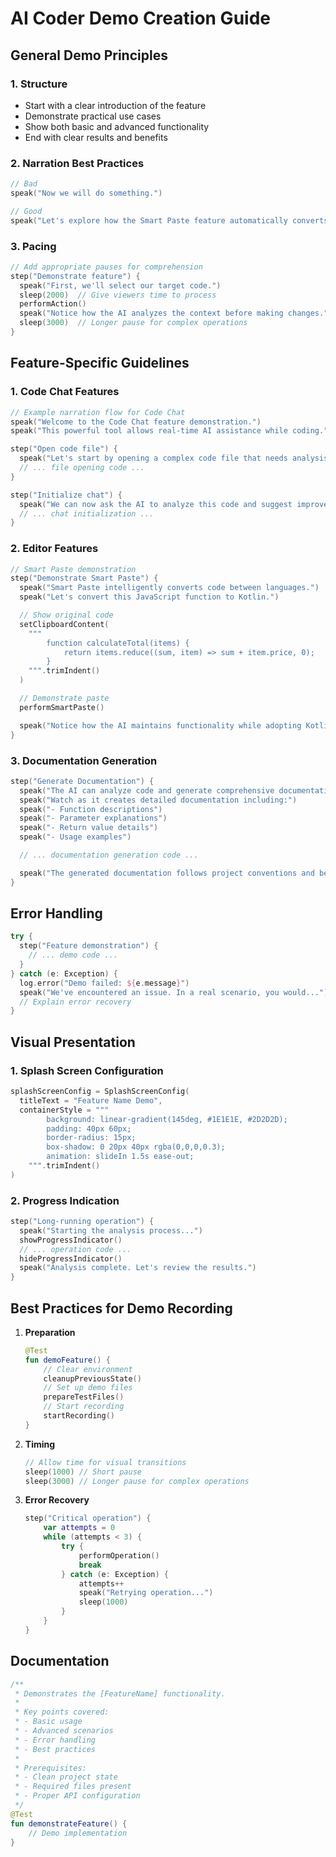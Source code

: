 # AI Coder Demo Creation Guide

## General Demo Principles

### 1. Structure

- Start with a clear introduction of the feature
- Demonstrate practical use cases
- Show both basic and advanced functionality
- End with clear results and benefits

### 2. Narration Best Practices

```kotlin
// Bad
speak("Now we will do something.")

// Good
speak("Let's explore how the Smart Paste feature automatically converts code between different languages.")
```

### 3. Pacing

```kotlin
// Add appropriate pauses for comprehension
step("Demonstrate feature") {
  speak("First, we'll select our target code.")
  sleep(2000)  // Give viewers time to process
  performAction()
  speak("Notice how the AI analyzes the context before making changes.")
  sleep(3000)  // Longer pause for complex operations
}
```

## Feature-Specific Guidelines

### 1. Code Chat Features

```kotlin
// Example narration flow for Code Chat
speak("Welcome to the Code Chat feature demonstration.")
speak("This powerful tool allows real-time AI assistance while coding.")

step("Open code file") {
  speak("Let's start by opening a complex code file that needs analysis.")
  // ... file opening code ...
}

step("Initialize chat") {
  speak("We can now ask the AI to analyze this code and suggest improvements.")
  // ... chat initialization ...
}
```

### 2. Editor Features

```kotlin
// Smart Paste demonstration
step("Demonstrate Smart Paste") {
  speak("Smart Paste intelligently converts code between languages.")
  speak("Let's convert this JavaScript function to Kotlin.")

  // Show original code
  setClipboardContent(
    """
        function calculateTotal(items) {
            return items.reduce((sum, item) => sum + item.price, 0);
        }
    """.trimIndent()
  )

  // Demonstrate paste
  performSmartPaste()

  speak("Notice how the AI maintains functionality while adopting Kotlin idioms.")
}
```

### 3. Documentation Generation

```kotlin
step("Generate Documentation") {
  speak("The AI can analyze code and generate comprehensive documentation.")
  speak("Watch as it creates detailed documentation including:")
  speak("- Function descriptions")
  speak("- Parameter explanations")
  speak("- Return value details")
  speak("- Usage examples")

  // ... documentation generation code ...

  speak("The generated documentation follows project conventions and best practices.")
}
```

## Error Handling

```kotlin
try {
  step("Feature demonstration") {
    // ... demo code ...
  }
} catch (e: Exception) {
  log.error("Demo failed: ${e.message}")
  speak("We've encountered an issue. In a real scenario, you would...")
  // Explain error recovery
}
```

## Visual Presentation

### 1. Splash Screen Configuration

```kotlin
splashScreenConfig = SplashScreenConfig(
  titleText = "Feature Name Demo",
  containerStyle = """
        background: linear-gradient(145deg, #1E1E1E, #2D2D2D);
        padding: 40px 60px;
        border-radius: 15px;
        box-shadow: 0 20px 40px rgba(0,0,0,0.3);
        animation: slideIn 1.5s ease-out;
    """.trimIndent()
)
```

### 2. Progress Indication

```kotlin
step("Long-running operation") {
  speak("Starting the analysis process...")
  showProgressIndicator()
  // ... operation code ...
  hideProgressIndicator()
  speak("Analysis complete. Let's review the results.")
}
```

## Best Practices for Demo Recording

1. **Preparation**
   ```kotlin
   @Test
   fun demoFeature() {
       // Clear environment
       cleanupPreviousState()
       // Set up demo files
       prepareTestFiles()
       // Start recording
       startRecording()
   }
   ```

2. **Timing**
   ```kotlin
   // Allow time for visual transitions
   sleep(1000) // Short pause
   sleep(3000) // Longer pause for complex operations
   ```

3. **Error Recovery**
   ```kotlin
   step("Critical operation") {
       var attempts = 0
       while (attempts < 3) {
           try {
               performOperation()
               break
           } catch (e: Exception) {
               attempts++
               speak("Retrying operation...")
               sleep(1000)
           }
       }
   }
   ```

## Documentation

```kotlin
/**
 * Demonstrates the [FeatureName] functionality.
 *
 * Key points covered:
 * - Basic usage
 * - Advanced scenarios
 * - Error handling
 * - Best practices
 *
 * Prerequisites:
 * - Clean project state
 * - Required files present
 * - Proper API configuration
 */
@Test
fun demonstrateFeature() {
    // Demo implementation
}
```